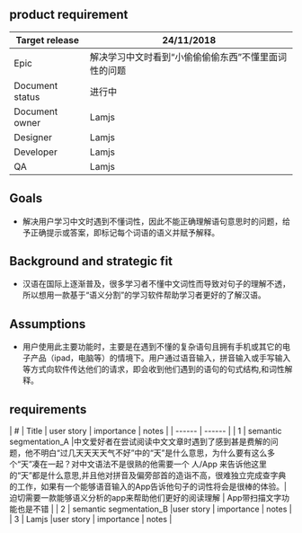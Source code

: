 ## product requirement


| Target release | 24/11/2018 | 
| ------ | ------ |
| Epic | 解决学习中文时看到“小偷偷偷偷东西”不懂里面词性的问题 |
| Document status | 进行中 |
| Document owner | Lamjs |
| Designer | Lamjs |
| Developer | Lamjs |
| QA | Lamjs |


## Goals
- 解决用户学习中文时遇到不懂词性，因此不能正确理解语句意思时的问题，给予正确提示或答案，即标记每个词语的语义并赋予解释。



## Background and strategic fit
- 汉语在国际上逐渐普及，很多学习者不懂中文词性而导致对句子的理解不透，所以想用一款基于“语义分割”的学习软件帮助学习者更好的了解汉语。


## Assumptions
- 用户使用此主要功能时，主要是在遇到不懂的复杂语句且拥有手机或其它的电子产品（ipad，电脑等）的情境下。用户通过语音输入，拼音输入或手写输入等方式向软件传达他们的请求，即会收到他们遇到的语句的句式结构,和词性解释。


## requirements
| # | Title |  user story | importance | notes |
| ------ | ------ |
| 1 | semantic segmentation_A |中文爱好者在尝试阅读中文文章时遇到了感到甚是费解的问题，他不明白“过几天天天天气不好”中的“天”是什么意思，为什么要有这么多个“天”凑在一起？对中文语法不是很熟的他需要一个 人/App 来告诉他这里的“天”都是什么意思,并且他对拼音及偏旁部首的造诣不高，很难独立完成查字典的工作，如果有一个能够语音输入的App告诉他句子的词性将会是很棒的体验。| 迫切需要一款能够语义分析的app来帮助他们更好的阅读理解 | App带扫描文字功能也是不错 |
| 2 | semantic segmentation_B |user story | importance | notes |
| 3 | Lamjs |user story | importance | notes |
